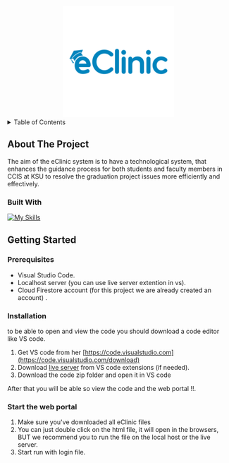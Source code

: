 
<!-- PROJECT LOGO -->

<div align="center">
  <a href="https://github.com/DeemAt10/2022-GP1-Group11">
    <img src="img/eClinicLogo-blue.png" alt="Logo" width="50%" height="50%" margin="0%">
  </a>
</div>



<!-- TABLE OF CONTENTS -->
<details>
  <summary>Table of Contents</summary>
  <ol>
    <li>
      <a href="#about-the-project">About The Project</a>
      <ul>
        <li><a href="#built-with">Built With</a></li>
      </ul>
    </li>
    <li>
      <a href="#getting-started">Getting Started</a>
      <ul>
        <li><a href="#prerequisites">Prerequisites</a></li>
        <li><a href="#installation">Installation</a></li>
        <li><a href="#start-the-web-portal">Start the web portal</a></li>
      </ul>
    </li>
  </ol>
</details>



<!-- ABOUT THE PROJECT -->
## About The Project
The aim of the eClinic system is to have a technological system, that enhances the guidance process for both students and faculty members in CCIS at KSU to resolve the graduation project issues more efficiently and effectively.
<!-- <p align="right">(<a href="#readme-top">back to top</a>)</p> -->



### Built With

[![My Skills](https://skillicons.dev/icons?i=js,html,css,bootstrap)](https://skillicons.dev)




<!-- GETTING STARTED -->
## Getting Started


### Prerequisites

* Visual Studio Code.
* Localhost server (you can use live server extention in vs).
* Cloud Firestore account (for this project we are already created an account) .

### Installation
to be able to open and view the code you should download a code editor like VS code.

1. Get VS code from her [https://code.visualstudio.com](https://code.visualstudio.com/download)
2. Download [live server](https://marketplace.visualstudio.com/items?itemName=ritwickdey.LiveServer) from VS code extensions (if needed).
3. Download the code zip folder and open it in VS code

After that you will be able so view the code and the web portal !!.
 
### Start the web portal

1. Make sure you've downloaded all eClinic files
2. You can just double click on the html file, it will open in the browsers, BUT we recommend you to run the file on the local host or the live server. 
3. Start run with login file.




